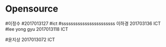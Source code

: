 # Opensource
#이정수
#2017013127
#ict
#sssssssssssssssssssssss
이하경 201703136 ICT
#lee yong gyu 2017013118 ICT

#윤지상 2017013072 ICT
